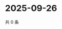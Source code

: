 # 2025-09-26

共 0 条

<!-- BEGIN ZHIHUQUESTIONS -->
<!-- 最后更新时间 Fri Sep 26 2025 21:21:23 GMT+0800 (China Standard Time) -->

<!-- END ZHIHUQUESTIONS -->
